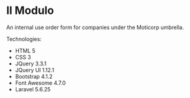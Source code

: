 # Il Modulo

An internal use order form for companies under the Moticorp umbrella.

Technologies:
* HTML 5
* CSS 3
* JQuery 3.3.1
* JQuery UI 1.12.1
* Bootstrap 4.1.2
* Font Awesome 4.7.0
* Laravel 5.6.25
